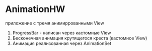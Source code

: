 # AnimationHW
приложение с тремя анимиррованными View
1) ProgressBar - написан через кастомные View
2) Бесконечная анимация крутящегося креста (кастомное View)
3) Анимация реализованная через AnimationSet
